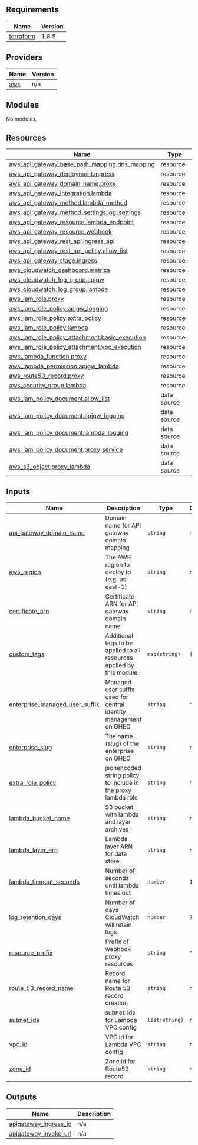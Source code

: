 <!-- BEGIN_TF_DOCS -->
## Requirements

| Name | Version |
|------|---------|
| <a name="requirement_terraform"></a> [terraform](#requirement\_terraform) | 1.8.5 |

## Providers

| Name | Version |
|------|---------|
| <a name="provider_aws"></a> [aws](#provider\_aws) | n/a |

## Modules

No modules.

## Resources

| Name | Type |
|------|------|
| [aws_api_gateway_base_path_mapping.dns_mapping](https://registry.terraform.io/providers/hashicorp/aws/latest/docs/resources/api_gateway_base_path_mapping) | resource |
| [aws_api_gateway_deployment.ingress](https://registry.terraform.io/providers/hashicorp/aws/latest/docs/resources/api_gateway_deployment) | resource |
| [aws_api_gateway_domain_name.proxy](https://registry.terraform.io/providers/hashicorp/aws/latest/docs/resources/api_gateway_domain_name) | resource |
| [aws_api_gateway_integration.lambda](https://registry.terraform.io/providers/hashicorp/aws/latest/docs/resources/api_gateway_integration) | resource |
| [aws_api_gateway_method.lambda_method](https://registry.terraform.io/providers/hashicorp/aws/latest/docs/resources/api_gateway_method) | resource |
| [aws_api_gateway_method_settings.log_settings](https://registry.terraform.io/providers/hashicorp/aws/latest/docs/resources/api_gateway_method_settings) | resource |
| [aws_api_gateway_resource.lambda_endpoint](https://registry.terraform.io/providers/hashicorp/aws/latest/docs/resources/api_gateway_resource) | resource |
| [aws_api_gateway_resource.webhook](https://registry.terraform.io/providers/hashicorp/aws/latest/docs/resources/api_gateway_resource) | resource |
| [aws_api_gateway_rest_api.ingress_api](https://registry.terraform.io/providers/hashicorp/aws/latest/docs/resources/api_gateway_rest_api) | resource |
| [aws_api_gateway_rest_api_policy.allow_list](https://registry.terraform.io/providers/hashicorp/aws/latest/docs/resources/api_gateway_rest_api_policy) | resource |
| [aws_api_gateway_stage.ingress](https://registry.terraform.io/providers/hashicorp/aws/latest/docs/resources/api_gateway_stage) | resource |
| [aws_cloudwatch_dashboard.metrics](https://registry.terraform.io/providers/hashicorp/aws/latest/docs/resources/cloudwatch_dashboard) | resource |
| [aws_cloudwatch_log_group.apigw](https://registry.terraform.io/providers/hashicorp/aws/latest/docs/resources/cloudwatch_log_group) | resource |
| [aws_cloudwatch_log_group.lambda](https://registry.terraform.io/providers/hashicorp/aws/latest/docs/resources/cloudwatch_log_group) | resource |
| [aws_iam_role.proxy](https://registry.terraform.io/providers/hashicorp/aws/latest/docs/resources/iam_role) | resource |
| [aws_iam_role_policy.apigw_logging](https://registry.terraform.io/providers/hashicorp/aws/latest/docs/resources/iam_role_policy) | resource |
| [aws_iam_role_policy.extra_policy](https://registry.terraform.io/providers/hashicorp/aws/latest/docs/resources/iam_role_policy) | resource |
| [aws_iam_role_policy.lambda](https://registry.terraform.io/providers/hashicorp/aws/latest/docs/resources/iam_role_policy) | resource |
| [aws_iam_role_policy_attachment.basic_execution](https://registry.terraform.io/providers/hashicorp/aws/latest/docs/resources/iam_role_policy_attachment) | resource |
| [aws_iam_role_policy_attachment.vpc_execution](https://registry.terraform.io/providers/hashicorp/aws/latest/docs/resources/iam_role_policy_attachment) | resource |
| [aws_lambda_function.proxy](https://registry.terraform.io/providers/hashicorp/aws/latest/docs/resources/lambda_function) | resource |
| [aws_lambda_permission.apigw_lambda](https://registry.terraform.io/providers/hashicorp/aws/latest/docs/resources/lambda_permission) | resource |
| [aws_route53_record.proxy](https://registry.terraform.io/providers/hashicorp/aws/latest/docs/resources/route53_record) | resource |
| [aws_security_group.lambda](https://registry.terraform.io/providers/hashicorp/aws/latest/docs/resources/security_group) | resource |
| [aws_iam_policy_document.allow_list](https://registry.terraform.io/providers/hashicorp/aws/latest/docs/data-sources/iam_policy_document) | data source |
| [aws_iam_policy_document.apigw_logging](https://registry.terraform.io/providers/hashicorp/aws/latest/docs/data-sources/iam_policy_document) | data source |
| [aws_iam_policy_document.lambda_logging](https://registry.terraform.io/providers/hashicorp/aws/latest/docs/data-sources/iam_policy_document) | data source |
| [aws_iam_policy_document.proxy_service](https://registry.terraform.io/providers/hashicorp/aws/latest/docs/data-sources/iam_policy_document) | data source |
| [aws_s3_object.proxy_lambda](https://registry.terraform.io/providers/hashicorp/aws/latest/docs/data-sources/s3_object) | data source |

## Inputs

| Name | Description | Type | Default | Required |
|------|-------------|------|---------|:--------:|
| <a name="input_api_gateway_domain_name"></a> [api\_gateway\_domain\_name](#input\_api\_gateway\_domain\_name) | Domain name for API gateway domain mapping | `string` | `null` | no |
| <a name="input_aws_region"></a> [aws\_region](#input\_aws\_region) | The AWS region to deploy to (e.g. us-east-1) | `string` | n/a | yes |
| <a name="input_certificate_arn"></a> [certificate\_arn](#input\_certificate\_arn) | Certificate ARN for API gateway domain name | `string` | `null` | no |
| <a name="input_custom_tags"></a> [custom\_tags](#input\_custom\_tags) | Additional tags to be applied to all resources applied by this module. | `map(string)` | `{}` | no |
| <a name="input_enterprise_managed_user_suffix"></a> [enterprise\_managed\_user\_suffix](#input\_enterprise\_managed\_user\_suffix) | Managed user suffix used for central identity management on GHEC | `string` | `""` | no |
| <a name="input_enterprise_slug"></a> [enterprise\_slug](#input\_enterprise\_slug) | The name (slug) of the enterprise on GHEC | `string` | n/a | yes |
| <a name="input_extra_role_policy"></a> [extra\_role\_policy](#input\_extra\_role\_policy) | jsonencoded string policy to include in the proxy lambda role | `string` | `null` | no |
| <a name="input_lambda_bucket_name"></a> [lambda\_bucket\_name](#input\_lambda\_bucket\_name) | S3 bucket with lambda and layer archives | `string` | n/a | yes |
| <a name="input_lambda_layer_arn"></a> [lambda\_layer\_arn](#input\_lambda\_layer\_arn) | Lambda layer ARN for data store | `string` | n/a | yes |
| <a name="input_lambda_timeout_seconds"></a> [lambda\_timeout\_seconds](#input\_lambda\_timeout\_seconds) | Number of seconds until lambda times out | `number` | `10` | no |
| <a name="input_log_retention_days"></a> [log\_retention\_days](#input\_log\_retention\_days) | Number of days CloudWatch will retain logs | `number` | `7` | no |
| <a name="input_resource_prefix"></a> [resource\_prefix](#input\_resource\_prefix) | Prefix of webhook proxy resources | `string` | `"gwp"` | no |
| <a name="input_route_53_record_name"></a> [route\_53\_record\_name](#input\_route\_53\_record\_name) | Record name for Route 53 record creation | `string` | `null` | no |
| <a name="input_subnet_ids"></a> [subnet\_ids](#input\_subnet\_ids) | subnet\_ids for Lambda VPC config | `list(string)` | n/a | yes |
| <a name="input_vpc_id"></a> [vpc\_id](#input\_vpc\_id) | VPC id for Lambda VPC config | `string` | n/a | yes |
| <a name="input_zone_id"></a> [zone\_id](#input\_zone\_id) | Zone id for Route53 record | `string` | `null` | no |

## Outputs

| Name | Description |
|------|-------------|
| <a name="output_apigateway_ingress_id"></a> [apigateway\_ingress\_id](#output\_apigateway\_ingress\_id) | n/a |
| <a name="output_apigateway_invoke_url"></a> [apigateway\_invoke\_url](#output\_apigateway\_invoke\_url) | n/a |
<!-- END_TF_DOCS -->
